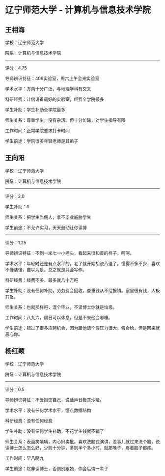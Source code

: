 # 辽宁师范大学 - 计算机与信息技术学院

## 王相海

学校：辽宁师范大学

院系：计算机与信息技术学院

* * *

评分：4.75

导师辨识特征：409实验室，周六上午会来实验室

学术水平：方向十分广泛，与地理学科有交叉

科研经费：计信设备最好的实验室，经费全学院最多

学生补助：学生补助全学院最多

师生关系：尊重学生，没有杂活。但十分忙碌，对学生指导有限

工作时间：正常学院要求打卡时间

学生前途：学院很多年轻老师是其弟子

## 王向阳

学校：辽宁师范大学

院系：计算机与信息技术学院

* * *

评分：2.0

学生补助：0

师生关系：把学生当佣人，拿不毕业威胁学生

学生前途：不允许实习，天天鼓动让你读博

* * *

评分：1.25

导师辨识特征：不到一米七一小老头，看起来很和善的样子，呵呵。

学术水平：年轻时还是有点水平的，老了就开始胡说八道了。懂得不多不少，喜欢不懂装懂，自以为是。总之就是只会写作。

科研经费：经费不多，最多就八十万吧

学生补助：没有任何补助，劳务费会回收，查重钱从不给报销。家里很有钱，人极其抠。

师生关系：也就那样吧，混个毕业。不读博士你就是垃圾。

工作时间：八九六，周日可以休息，但是不来他会嘟囔。

学生前途：错过了很多应聘机会，因为跟他请个假压力很大，假会给，但是回来就恶心你。

## 杨红颖

学校：辽宁师范大学

院系：计算机与信息技术学院

* * *

评分：0.5

导师辨识特征：不爱捯饬自己，说话声音极其沙哑。

学术水平：没有任何学术水平，懂点数据结构

科研经费：没有任何经费

学生补助：没有任何学生补助，不花学生钱就不错了

师生关系：表面笑嘻嘻，内心妈卖批。喜欢洗脑式演讲，没事儿就过来洗个脑，说读博士怎么怎么好，少则十分钟，多则半个多小时，就那嗓子，疼着脑子都疼。

工作时间：早八晚九

学生前途：除非读博士，否则别跟她，你会后悔一辈子